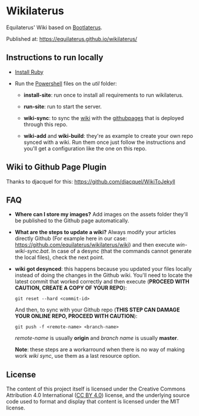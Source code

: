 # Wikilaterus

Equilaterus' Wiki based on [Bootlaterus](https://equilaterus.github.io/bootlaterus/).

Published at: https://equilaterus.github.io/wikilaterus/

## Instructions to run locally

* [Install Ruby](https://equilaterus.github.io/wikilaterus/wiki/Programming-Ruby.html#install-ruby)

* Run the [Powershell](https://equilaterus.github.io/wikilaterus/wiki/Programming-Powershell.html#installation) files on the *util* folder:    

    * **install-site**: run once to install all requirements to run wikilaterus.

    * **run-site**: run to start the server.

    * **wiki-sync**: to sync the [wiki](https://github.com/equilaterus/wikilaterus/wiki) with the [githubpages](https://equilaterus.github.io/wikilaterus/) that is deployed through this repo.

    * **wiki-add** and **wiki-build**: they're as example to create your own repo synced with a wiki. Run them once just follow the instructions and you'll get a configuration like the one on this repo. 

## Wiki to Github Page Plugin

Thanks to djacquel for this: https://github.com/djacquel/WikiToJekyll

## FAQ

* **Where can I store my images?** Add images on the assets folder they'll be published to the Github page automatically.

* **What are the steps to update a wiki?** Always modify your articles directly Github (For example here in our case: https://github.com/equilaterus/wikilaterus/wiki) and then execute *win-wiki-sync.bat*. In case of a desync (that the commands cannot generate the local files), check the next point. 

* **wiki got desynced**: this happens because you updated your files locally instead of doing the changes in the Github wiki. You'll need to locate the latest commit that worked correctly and then execute (**PROCEED WITH CAUTION, CREATE A COPY OF YOUR REPO**):

  ```
  git reset --hard <commit-id>
  ```

  And then, to sync with your Github repo (**THIS STEP CAN DAMAGE YOUR ONLINE REPO, PROCEED WITH CAUTION**):

  ```
  git push -f <remote-name> <branch-name>
  ```

  *remote-name* is usually **origin** and *branch name* is usually **master**.

  **Note**: these steps are a workarround when there is no way of making work *wiki sync*, use them as a last resource option.

## License

The content of this project itself is licensed under the Creative Commons Attribution 4.0 International ([CC BY 4.0](https://creativecommons.org/licenses/by/4.0/)) license, and the underlying source code used to format and display that content is licensed under the MIT license.
